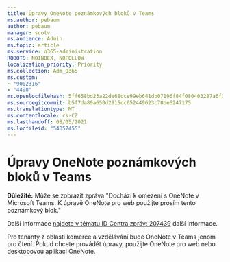 ```yaml
---
title: Úpravy OneNote poznámkových bloků v Teams
ms.author: pebaum
author: pebaum
manager: scotv
ms.audience: Admin
ms.topic: article
ms.service: o365-administration
ROBOTS: NOINDEX, NOFOLLOW
localization_priority: Priority
ms.collection: Adm_O365
ms.custom:
- "9002316"
- "4498"
ms.openlocfilehash: 5ff658bd23a22de68dce99eb641db07196f84f080403287a6f06b4d8ff69c7d9
ms.sourcegitcommit: b5f7da89a650d2915dc652449623c78be6247175
ms.translationtype: MT
ms.contentlocale: cs-CZ
ms.lasthandoff: 08/05/2021
ms.locfileid: "54057455"
---
```

# <a name="editing-onenote-notebooks-in-teams"></a>Úpravy OneNote poznámkových bloků v Teams

**Důležité:** Může se zobrazit zpráva "Dochází k omezení s OneNote v Microsoft Teams. K úpravě OneNote pro web použijte prosím tento poznámkový blok."  

Další informace [najdete v tématu ID Centra zpráv: 207439](https://admin.microsoft.com/Adminportal/Home?source=applauncher#MessageCenter?id=MC207439) další informace.

Pro tenanty z oblasti komerce a vzdělávání bude OneNote v Teams jenom pro čtení. Pokud chcete provádět úpravy, použijte OneNote pro web nebo desktopovou aplikaci OneNote.
